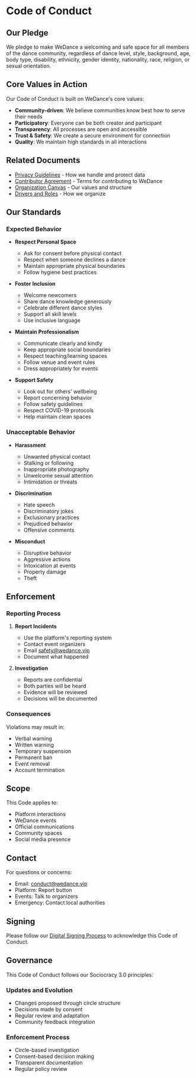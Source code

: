 # Code of Conduct

## Our Pledge

We pledge to make WeDance a welcoming and safe space for all members of the dance community, regardless of dance level, style, background, age, body type, disability, ethnicity, gender identity, nationality, race, religion, or sexual orientation.

## Core Values in Action

Our Code of Conduct is built on WeDance's core values:

- **Community-driven**: We believe communities know best how to serve their needs
- **Participatory**: Everyone can be both creator and participant
- **Transparency**: All processes are open and accessible
- **Trust & Safety**: We create a secure environment for connection
- **Quality**: We maintain high standards in all interactions

## Related Documents

- [Privacy Guidelines](./privacy-guidelines.md) - How we handle and protect data
- [Contributor Agreement](./contributor-agreement.md) - Terms for contributing to WeDance
- [Organization Canvas](/docs/content/20.business/2.organization-canvas.md) - Our values and structure
- [Drivers and Roles](/docs/content/20.business/5.drivers-and-roles.md) - How we organize

## Our Standards

### Expected Behavior

- **Respect Personal Space**

  - Ask for consent before physical contact
  - Respect when someone declines a dance
  - Maintain appropriate physical boundaries
  - Follow hygiene best practices

- **Foster Inclusion**

  - Welcome newcomers
  - Share dance knowledge generously
  - Celebrate different dance styles
  - Support all skill levels
  - Use inclusive language

- **Maintain Professionalism**

  - Communicate clearly and kindly
  - Keep appropriate social boundaries
  - Respect teaching/learning spaces
  - Follow venue and event rules
  - Dress appropriately for events

- **Support Safety**
  - Look out for others' wellbeing
  - Report concerning behavior
  - Follow safety guidelines
  - Respect COVID-19 protocols
  - Help maintain clean spaces

### Unacceptable Behavior

- **Harassment**

  - Unwanted physical contact
  - Stalking or following
  - Inappropriate photography
  - Unwelcome sexual attention
  - Intimidation or threats

- **Discrimination**

  - Hate speech
  - Discriminatory jokes
  - Exclusionary practices
  - Prejudiced behavior
  - Offensive comments

- **Misconduct**
  - Disruptive behavior
  - Aggressive actions
  - Intoxication at events
  - Property damage
  - Theft

## Enforcement

### Reporting Process

1. **Report Incidents**

   - Use the platform's reporting system
   - Contact event organizers
   - Email safety@wedance.vip
   - Document what happened

2. **Investigation**
   - Reports are confidential
   - Both parties will be heard
   - Evidence will be reviewed
   - Decisions will be documented

### Consequences

Violations may result in:

- Verbal warning
- Written warning
- Temporary suspension
- Permanent ban
- Event removal
- Account termination

## Scope

This Code applies to:

- Platform interactions
- WeDance events
- Official communications
- Community spaces
- Social media presence

## Contact

For questions or concerns:

- Email: conduct@wedance.vip
- Platform: Report button
- Events: Talk to organizers
- Emergency: Contact local authorities

## Signing

Please follow our [Digital Signing Process](./signing-process.md) to acknowledge this Code of Conduct.

## Governance

This Code of Conduct follows our Sociocracy 3.0 principles:

### Updates and Evolution

- Changes proposed through circle structure
- Decisions made by consent
- Regular review and adaptation
- Community feedback integration

### Enforcement Process

- Circle-based investigation
- Consent-based decision making
- Transparent documentation
- Regular policy review
